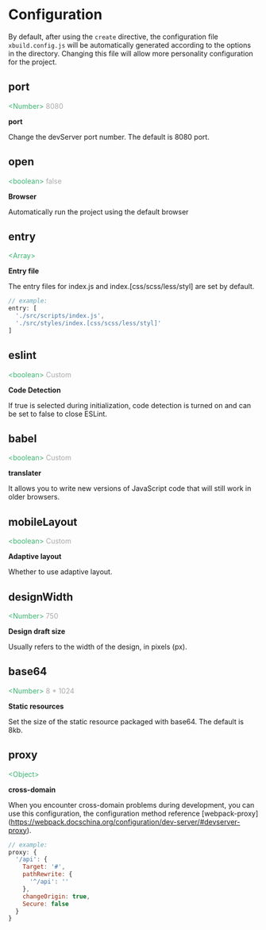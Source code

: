# Configuration

By default, after using the `create` directive, the configuration file `xbuild.config.js` will be automatically generated according to the options in the directory. Changing this file will allow more personality configuration for the project.

## port

<font color=MediumSeaGreen>&lt;Number&gt;</font> <font color=DarkGray>8080</font>

**port**

Change the devServer port number. The default is 8080 port.

## open

<font color=MediumSeaGreen>&lt;boolean&gt;</font> <font color=DarkGray>false</font>

**Browser**

Automatically run the project using the default browser

## entry

<font color=MediumSeaGreen>&lt;Array&gt;</font>

**Entry file**

The entry files for index.js and index.[css/scss/less/styl] are set by default.

```javascript
// example:
entry: [
  './src/scripts/index.js',
  './src/styles/index.[css/scss/less/styl]'
]
```

## eslint

<font color=MediumSeaGreen>&lt;boolean&gt;</font> <font color=DarkGray>Custom</font>

**Code Detection**

If true is selected during initialization, code detection is turned on and can be set to false to close ESLint.

## babel

<font color=MediumSeaGreen>&lt;boolean&gt;</font> <font color=DarkGray>Custom</font>

**translater**

It allows you to write new versions of JavaScript code that will still work in older browsers.

## mobileLayout

<font color=MediumSeaGreen>&lt;boolean&gt;</font> <font color=DarkGray>Custom</font>

**Adaptive layout**

Whether to use adaptive layout.

## designWidth

<font color=MediumSeaGreen>&lt;Number&gt;</font> <font color=DarkGray>750</font>

**Design draft size**

Usually refers to the width of the design, in pixels (px).

## base64

<font color=MediumSeaGreen>&lt;Number&gt;</font> <font color=DarkGray>8 * 1024</font>

**Static resources**

Set the size of the static resource packaged with base64. The default is 8kb.

## proxy

<font color=MediumSeaGreen>&lt;Object&gt;</font>

**cross-domain**

When you encounter cross-domain problems during development, you can use this configuration, the configuration method reference [webpack-proxy] (https://webpack.docschina.org/configuration/dev-server/#devserver-proxy).

```javascript
// example:
proxy: {
  '/api': {
    Target: '#',
    pathRewrite: {
      '^/api': ''
    },
    changeOrigin: true,
    Secure: false
  }
}
```
